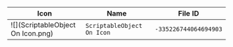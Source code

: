 | Icon | Name | File ID |
| ---  | ---  | ---     |
| ![](ScriptableObject On Icon.png) | `ScriptableObject On Icon` | `-335226744064694903` |
